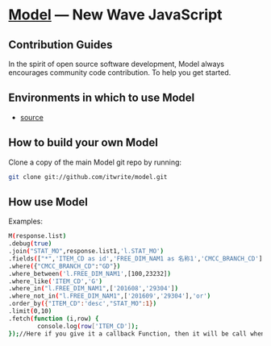 [Model](https://github.com/itwrite/model/) — New Wave JavaScript
==================================================

Contribution Guides
--------------------------------------

In the spirit of open source software development, Model always encourages community code contribution. To help you get started.


Environments in which to use Model
--------------------------------------

- [source](https://github.com/itwrite/js-model/blob/master/model-1.0.1.js)


How to build your own Model
----------------------------

Clone a copy of the main Model git repo by running:

```bash
git clone git://github.com/itwrite/model.git
```
How use Model
----------------------------

Examples:

```bash
M(response.list)
.debug(true)
.join("STAT_MO",response.list1,'l.STAT_MO')
.fields(["*",'ITEM_CD as id','FREE_DIM_NAM1 as 名称1','CMCC_BRANCH_CD'])
.where({"CMCC_BRANCH_CD":"GD"})
.where_between('l.FREE_DIM_NAM1',[100,23232])
.where_like('ITEM_CD','G')
.where_in("l.FREE_DIM_NAM1",['201608','29304'])
.where_not_in("l.FREE_DIM_NAM1",['201609','29304'],'or')
.order_by({"ITEM_CD":'desc',"STAT_MO":1})
.limit(0,10)
.fetch(function (i,row) {
        console.log(row['ITEM_CD']);
});//Here if you give it a callback Function, then it will be call when foreach very item of result;
```
